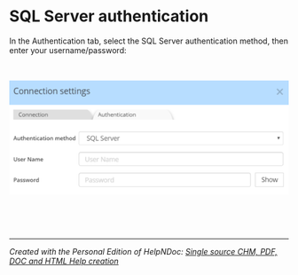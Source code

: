# SQL Server authentication

In the Authentication tab, select the SQL Server authentication method, then enter your username/password:

&nbsp;

![Image](<lib/SQL%20Server%20auth.png>)

&nbsp;

&nbsp;


***
_Created with the Personal Edition of HelpNDoc: [Single source CHM, PDF, DOC and HTML Help creation](<https://www.helpndoc.com/help-authoring-tool>)_
